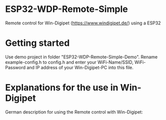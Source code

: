 # ESP32-WDP-Remote-Simple

Remote control for Win-Digipet (https://www.windigipet.de/) using a ESP32 

# Getting started
Use demo project in folder "ESP32-WDP-Remote-Simple-Demo". Rename example-config.h to config.h and enter your WiFi-Name/SSID, WiFi-Password and IP address of your Win-Digipet-PC into this file.

# Explanations for the use in Win-Digipet
German description for using the Remote control with Win-Digipet:
